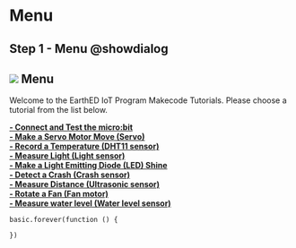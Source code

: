# Menu

<!---------------------------------------------------------------  
-------------------------  Menu -------------------------
----------------------------------------------------------------->
 
## Step 1 - Menu @showdialog

![](https://raw.githubusercontent.com/EarthEdSTEM/earthed-iot-programs-tutorials/master/Images/IOT_Tutorial_Banner.png)
Menu
--------------------------------------

Welcome to the EarthED IoT Program Makecode Tutorials. Please choose a tutorial from the list below.

**[- Connect and Test the micro:bit](https://makecode.microbit.org/#tutorial:github:earthedstem/earthed-iot-programs-tutorials/T_Connect)**<br>
**[- Make a Servo Motor Move (Servo)](https://makecode.microbit.org/#tutorial:github:earthedstem/earthed-iot-programs-tutorials/T_Servo)**<br>
**[- Record a Temperature (DHT11 sensor)](https://makecode.microbit.org/#tutorial:github:earthedstem/earthed-iot-programs-tutorials/T_DHT11)**<br>
**[- Measure Light (Light sensor)](https://makecode.microbit.org/#tutorial:github:earthedstem/earthed-iot-programs-tutorials/T_Light_Sensor)**<br>
**[- Make a Light Emitting Diode (LED) Shine](https://makecode.microbit.org/#tutorial:github:earthedstem/earthed-iot-programs-tutorials/T_LED)**<br>
**[- Detect a Crash (Crash sensor)](https://makecode.microbit.org/#tutorial:github:earthedstem/earthed-iot-programs-tutorials/T_Contact_Sensor)**<br>
**[- Measure Distance (Ultrasonic sensor)](https://makecode.microbit.org/#tutorial:github:earthedstem/earthed-iot-programs-tutorials/T_Ultrasonic)**<br>
**[- Rotate a Fan (Fan motor)](https://makecode.microbit.org/#tutorial:github:earthedstem/earthed-iot-programs-tutorials/T_Fan)**<br>
**[- Measure water level (Water level sensor)](https://makecode.microbit.org/#tutorial:github:earthedstem/earthed-iot-programs-tutorials/T_Water_Level_Sensor)**<br>

```ghost
basic.forever(function () {
	
})
```
<!Open this page at [https://earthedstem.github.io/earthed-iot-programs-tutorials/](https://earthedstem.github.io/earthed-iot-programs-tutorials/)>
<script src="https://makecode.com/gh-pages-embed.js"></script><script>makeCodeRender("{{ site.makecode.home_url }}", "{{ site.github.owner_name }}/{{ site.github.repository_name }}");</script>